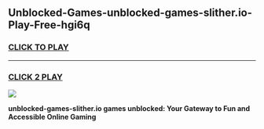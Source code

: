 
## Unblocked-Games-unblocked-games-slither.io-Play-Free-hgi6q
<h3>
<a href="https://premium76.site?title=unblocked-games-slither.io&ref=10A">CLICK TO PLAY</a></h3>
<hr>

<h3>
<a href="https://premium76.site?title=unblocked-games-slither.io&ref=10A">CLICK 2 PLAY</a>
  
</h3>

<a href="https://premium76.site?title=unblocked-games-slither.io&ref=10A"><img src="https://clearcache.store/games.png"></a>


**unblocked-games-slither.io games unblocked: Your Gateway to Fun and Accessible Online Gaming**

